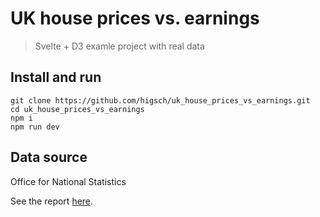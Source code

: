 # UK house prices vs. earnings

> Svelte + D3 examle project with real data


## Install and run

```
git clone https://github.com/higsch/uk_house_prices_vs_earnings.git
cd uk_house_prices_vs_earnings
npm i
npm run dev
```


## Data source

Office for National Statistics

See the report [here](https://www.ons.gov.uk/peoplepopulationandcommunity/housing/bulletins/housingaffordabilityinenglandandwales/2022).